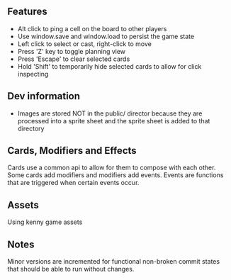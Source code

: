 ## Features

- Alt click to ping a cell on the board to other players
- Use window.save and window.load to persist the game state
- Left click to select or cast, right-click to move
- Press 'Z' key to toggle planning view
- Press 'Escape' to clear selected cards
- Hold 'Shift' to temporarily hide selected cards to allow for click inspecting

## Dev information

- Images are stored NOT in the public/ director because they are processed into a sprite sheet and the sprite sheet is added to that directory

## Cards, Modifiers and Effects

Cards use a common api to allow for them to compose with each other.
Some cards add modifiers and modifiers add events. Events are functions that are triggered when certain events occur.

## Assets

Using kenny game assets

## Notes

Minor versions are incremented for functional non-broken commit states that should be able to run without changes.
